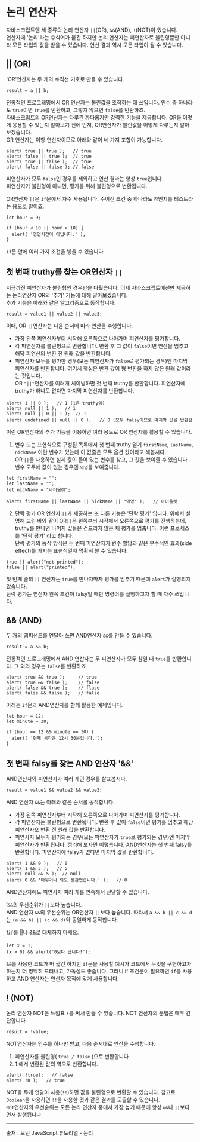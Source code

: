 # 논리 연산자
자바스크립트엔 세 종류의 논리 연산자 `||`(OR), `&&`(AND), `!`(NOT)이 있습니다.   
연산자에 '논리'라는 수식어가 붙긴 하지만 논리 연산자는 피연산자로 불린형뿐만 아니라 모든 타입의 값을 받을 수 있습니다. 연산 결과 역시 모든 타입이 될 수 있습니다.


## || (OR)
'OR'연산자는 두 개의 수직선 기호로 만들 수 있습니다.
```
result = a || b;
```
전통적인 프로그래밍에서 OR 연산자는 불린값을 조작하는 데 쓰입니다. 인수 중 하나라도 `true`이면 `true`를 반환하고, 그렇지 않으면 `false`를 반환하죠.   
자바스크립트의 OR연산자는 다루긴 까다롭지만 강력한 기능을 제공합니다. OR을 어떻게 응용할 수 있는지 알아보기 전에 먼저, OR연산자가 불린값을 어떻게 다루는지 알아보겠습니다.   
OR 연산자는 이항 연산자이므로 아래와 같이 네 가지 조합이 가능합니다.
```
alert( true || true );   // true
alert( false || true );  // true
alert( true || false );  // true
alert( false || false ); // false
```
피연산자가 모두 `false`인 경우를 제외하고 연산 결과는 항상 `true`입니다.   
피연산자가 불린형이 아니면, 평가를 위해 불린형으로 변환됩니다.   

OR연산자 `||`은 `if`문에서 자주 사용됩니다. 주어진 조건 중 하나라도 `참`인지를 테스트라는 용도로 말이죠.
```
let hour = 9;

if (hour < 10 || hour > 18) {
  alert( '영업시간이 아닙니다.' );
}
```
`if`문 안에 여러 가지 조건을 넣을 수 있습니다.


## 첫 번째 truthy를 찾는 OR연산자 `||`
지금까진 피연산자가 불린형인 경우만을 다뤘습니다. 이제 자바스크립트에선만 제공하는 논리연산자 OR의 '추가' 기능에 대해 알아보겠습니다.   
추가 기능은 아래와 같은 알고리즘으로 동작합니다.
```
result = value1 || value2 || value3;
```
이때, OR `||`연산자는 다음 순서에 따라 연산을 수행합니다.
- 가장 왼쪽 피연산자부터 시작해 오른쪽으로 나아가며 피연산자를 평가합니다.
- 각 피연산자를 불린형으로 변환합니다. 변환 후 그 값이 `false`이면 연산을 멈추고 해당 피연산의 변환 전 원래 값을 반환합니다.
- 피연산자 모두를 평가한 경우(모든 피연산자가 `false`로 평가되는 경우)엔 마지막 피연산자를 반환합니다.
여기서 핵심은 반환 값이 형 변환을 하지 않은 원래 값이라는 것입니다.   
OR `"||"`연산자를 여러개 체이닝하면 첫 번째 truthy를 반환합니다. 피연산자에 truthy가 하나도 없다면 마지막 피연산자를 반환합니다.
```
alert( 1 || 0 );   // 1 (1은 truthy임)
alert( null || 1 );   // 1
alert( null || 0 || 1 );  // 1
alert( undefined || null || 0 );   // 0 (모두 falsy이므로 마지막 값을 반환함
```
이런 OR연산자의 추가 기능을 이용하면 여러 용도로 OR 연산자를 활용할 수 있습니다.
1. 변수 또는 표현식으로 구성된 목록에서 첫 번째 truthy 얻기
`firstName`, `lastName`, `nickName` 이란 변수가 있는데 이 값즐은 모두 옵션 값이라고 해봅시다.   
OR `||`을 사용하면 실제 값이 들어 있는 변수를 찾고, 그 값을 보여줄 수 있습니다. 변수 모두에 값이 없는 경우엔 `익명`을 보여줍니다.
```
let firstName = "";
let lastName = "";
let nickName = "바이올렛";

alert( firstName || lastName || nickName || "익명" );   // 바이올렛
```

2. 단락 평가
OR 연산자 `||`가 제공하는 또 다른 기능은 '단락 평가' 입니다.
위에서 설명해 드린 바와 같이 OR`||`은 왼쪽부터 시작해서 오른쪽으로 평가를 진행하는데, truthy를 만나면 나머지 값들은 건드리지 않은 채 평가를 멈춥니다. 이런 프로세스를 '단락 평가' 라고 합니다.   
단락 평가의 동작 방식은 두 번째 피연산자가 변수 할당과 같은 부수적인 효과(side effect)를 가지는 표현식일때 명확히 볼 수 있습니다.
```
true || alert("not printed");
false || alert("printed");
```
첫 번째 줄의 `||` 연산자는 `true`를 만나자마자 평가를 멈추기 때문에 `alert`가 실행되지 않습니다.   
단락 평가는 연산자 왼쪽 조건이 falsy일 때만 명령어를 실행하고자 할 때 자주 쓰입니다.


## && (AND)
두 개의 앰퍼샌드를 연달아 쓰면 AND연산자 `&&`를 만들 수 있습니다.
```
result = a && b;
```
전통적인 프로그래밍에서 AND 연산자는 두 피연산자가 모두 참일 때 `true`를 반환합니다. 그 외의 경우는 `false`를 반환하죠
```
alert( true && true );     // true
alert( true && false );    // false
alert( false && true );    // flase
alert( false && false );   // false
```
아래는 `if`문과 AND연산자를 함께 활용한 예제입니다.
```
let hour = 12;
let minute = 30;

if (hour == 12 && minute == 30) {
  alert( '현재 시각은 12시 30분입니다.');
}
```


## 첫 번째 falsy를 찾는 AND 연산자 '&&'
AND연산자와 피연산자가 여러 개인 경우를 살표봅시다.
```
result = value1 && value2 && value3;
```
AND 연산자 `&&`는 아래와 같은 순서롤 동작합니다.
- 가장 왼쪽 피연산자부터 시작해 오른쪽으로 나아가며 피연산자를 평가합니다.
- 각 피연산자는 불린형으로 변환됩니다. 변환 후 값이 `false`이면 평가를 멈추고 해당 피연산자으 변환 전 원래 값을 반환합니다.
- 피연사자 모두가 평가되는 경우(모든 피연산자가 `true`로 평가되는 경우)엔 마지막 피연산자가 반환됩니다.
정리해 보자면 이렇습니다. AND연산자는 첫 번째 falsy를 반환합니다. 피연산자에 falsy가 없다면 마지막 값을 반환합니다.   
```
alert( 1 && 0 );   // 0
alert( 1 && 5 );   // 5
alert( null && 5 );  // null
alert( 0 && '아무거나 와도 상관업습니다.' );   // 0
```
AND연산자에도 피연사자 여러 개를 연속해서 전달할 수 있습니다.  
  
❕`&&`의 우선순위가 `||`보다 높습니다.  
  AND 연산자 `&&`의 우선순위는 OR연산자 `||`보다 높습니다.
  따라서 `a && b || c && d`는 `(a && b) || (c && d)`와 동일하게 동작합니다.  
  
❗`if`를 ||나 &&로 대체하지 마세요.
```
let x = 1;
(x > 0) && alert('0보다 큽니다!');
```
`&&`를 사용한 코드가 떠 짧긴 하지만 `if`문을 사용할 예시가 코드에서 무엇을 구현하고자 하는지 더 명백히 드러내고, 가독성도 좋습니다. 그러니 if 조건문이 필요하면 `if`를 사용하고 AND 연산자는 연산자 목적에 맞게 사용합니다.   


## ! (NOT)
논리 연산자 NOT은 느낌표 `!`를 써서 만들 수 있습니다.
NOT 연산자의 문법은 매우 간단합니다.
```
result = !value;
```
NOT연산자는 인수를 하나만 받고, 다음 순서대로 연산을 수행합니다.
1. 피연산자를 불린형( `true / false` )으로 변환합니다.
2. 1.에서 변환된 값의 역으로 반환합니다.

```
alert( !true);   // false
alert( !0 );   // true
```
NOT을 두개 연달아 사용(`!!`)하면 값을 불린형으로 변환할 수 있습니다. 참고로 `Boolean`을 사용하면 `!!`을 사용한 것과 같은 결과를 도출할 수 있습니다.   
`NOT`연산자의 우선순위는 모든 논리 연산자 중에서 가장 높기 때문에 항상 `&&`나 `||`보다 먼저 실행됩니다.   

---
출처 : 모던 JavaScript 튜토리얼 - 논리 
